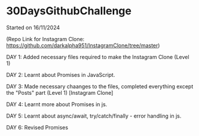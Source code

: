 # 30DaysGithubChallenge
Started on 16/11/2024

(Repo Link for Instagram Clone: https://github.com/darkalpha951/InstagramClone/tree/master)


DAY 1: Added necessary files required to make the Instagram Clone (Level 1)

DAY 2: Learnt about Promises in JavaScript.

DAY 3: Made necessary chaanges to the files, completed everything except the "Posts" part (Level 1) [Instagram Clone]

DAY 4: Learnt more about Promises in js.

DAY 5: Learnt about async/await, try/catch/finally - error handling in js.

DAY 6: Revised Promises
